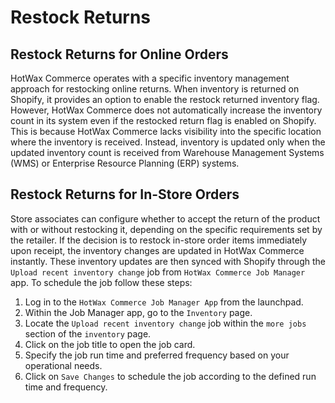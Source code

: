 # Restock Returns

## Restock Returns for Online Orders

HotWax Commerce operates with a specific inventory management approach for restocking online returns. When inventory is returned on Shopify, it provides an option to enable the restock returned inventory flag. However, HotWax Commerce does not automatically increase the inventory count in its system even if the restocked return flag is enabled on Shopify. This is because HotWax Commerce lacks visibility into the specific location where the inventory is received. Instead, inventory is updated only when the updated inventory count is received from Warehouse Management Systems (WMS) or Enterprise Resource Planning (ERP) systems.

## Restock Returns for In-Store Orders

Store associates can configure whether to accept the return of the product with or without restocking it, depending on the specific requirements set by the retailer. If the decision is to restock in-store order items immediately upon receipt, the inventory changes are updated in HotWax Commerce instantly. These inventory updates are then synced with Shopify through the `Upload recent inventory change` job from `HotWax Commerce Job Manager` app. To schedule the job follow these steps:

1. Log in to the `HotWax Commerce Job Manager App` from the launchpad.
2. Within the Job Manager app, go to the `Inventory` page.
3. Locate the `Upload recent inventory change` job within the `more jobs` section of the `inventory` page.
4. Click on the job title to open the job card.
5. Specify the job run time and preferred frequency based on your operational needs.
6. Click on `Save Changes` to schedule the job according to the defined run time and frequency.
